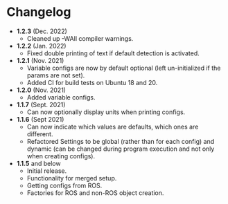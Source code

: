 # Changelog
* **1.2.3** (Dec. 2022)
  * Cleaned up -WAll compiler warnings.
* **1.2.2** (Jan. 2022)
  * Fixed double printing of text if default detection is activated.
* **1.2.1** (Nov. 2021)
  * Variable configs are now by default optional (left un-initialized if the params are not set).
  * Added CI for build tests on Ubuntu 18 and 20.
* **1.2.0** (Nov. 2021)
  * Added variable configs.
* **1.1.7** (Sept. 2021)
  * Can now optionally display units when printing configs.
* **1.1.6** (Sept 2021)
  * Can now indicate which values are defaults, which ones are different.
  * Refactored Settings to be global (rather than for each config) and dynamic (can be changed during program execution and not only when creating configs).
* **1.1.5** and below
  * Initial release.
  * Functionality for merged setup.
  * Getting configs from ROS.
  * Factories for ROS and non-ROS object creation.
